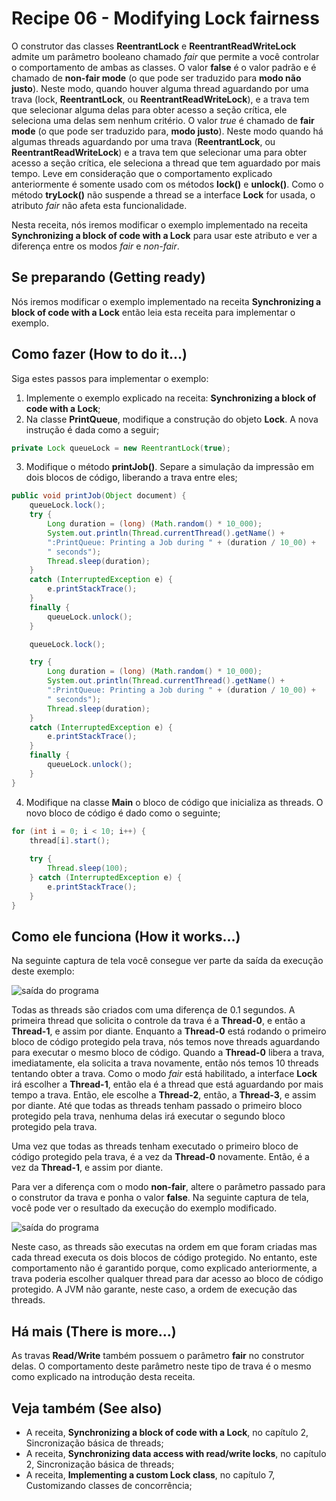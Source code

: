 # Recipe 06 - Modifying Lock fairness
O construtor das classes **ReentrantLock** e **ReentrantReadWriteLock** admite um parâmetro booleano
chamado *fair* que permite a você controlar o comportamento de ambas as classes. O valor **false** é o
valor padrão e é chamado de **non-fair mode** (o que pode ser traduzido para **modo não justo**). Neste 
modo, quando houver alguma thread aguardando por uma trava (lock, **ReentrantLock**, ou 
**ReentrantReadWriteLock**), e a trava tem que selecionar alguma delas para obter acesso a seção 
crítica, ele seleciona uma delas sem nenhum critério. O valor *true* é chamado de **fair mode** 
(o que pode ser traduzido para, **modo justo**). Neste modo quando há algumas threads aguardando por 
uma trava (**ReentrantLock**, ou **ReentrantReadWriteLock**) e a trava tem que selecionar uma para obter 
acesso a seção crítica, ele seleciona a thread que tem aguardado por mais tempo. Leve em consideração 
que o comportamento explicado anteriormente é somente usado com os métodos **lock()** e **unlock()**. 
Como o método **tryLock()** não suspende a thread se a interface **Lock** for usada, o atributo *fair* 
não afeta esta funcionalidade.

Nesta receita, nós iremos modificar o exemplo implementado na receita **Synchronizing a block of code 
with a Lock** para usar este atributo e ver a diferença entre os modos *fair* e *non-fair*.

## Se preparando (Getting ready)
Nós iremos modificar o exemplo implementado na receita **Synchronizing a block of code with a Lock** 
então leia esta receita para implementar o exemplo.

## Como fazer (How to do it...)
Siga estes passos para implementar o exemplo:
 1. Implemente o exemplo explicado na receita: **Synchronizing a block of code with a Lock**;
 2. Na classe **PrintQueue**, modifique a construção do objeto **Lock**. A nova instrução é dada como 
a seguir;
```java
private Lock queueLock = new ReentrantLock(true);
```

 3. Modifique o método **printJob()**. Separe a simulação da impressão em dois blocos de código, 
liberando a trava entre eles;
```java
public void printJob(Object document) {
    queueLock.lock();
    try {
        Long duration = (long) (Math.random() * 10_000);
        System.out.println(Thread.currentThread().getName() +
        ":PrintQueue: Printing a Job during " + (duration / 10_00) +
        " seconds");
        Thread.sleep(duration);
    }
    catch (InterruptedException e) {
        e.printStackTrace();
    }
    finally {
        queueLock.unlock();
    }

    queueLock.lock();

    try {
        Long duration = (long) (Math.random() * 10_000);
        System.out.println(Thread.currentThread().getName() +
        ":PrintQueue: Printing a Job during " + (duration / 10_00) +
        " seconds");
        Thread.sleep(duration);
    }
    catch (InterruptedException e) {
        e.printStackTrace();
    }
    finally {
        queueLock.unlock();
    }
}
```

 4. Modifique na classe **Main** o bloco de código que inicializa as threads. O novo bloco de código é
dado como o seguinte;
```java
for (int i = 0; i < 10; i++) {
    thread[i].start();
    
    try {
        Thread.sleep(100);
    } catch (InterruptedException e) {
        e.printStackTrace();
    }
}
```

## Como ele funciona (How it works...)
Na seguinte captura de tela você consegue ver parte da saída da execução deste exemplo:

![saída do programa]()

Todas as threads são criados com uma diferença de 0.1 segundos. A primeira thread que solicita o controle
da trava é a **Thread-0**, e então a **Thread-1**, e assim por diante. Enquanto a **Thread-0** está 
rodando o primeiro bloco de código protegido pela trava, nós temos nove threads aguardando para executar 
o mesmo bloco de código. Quando a **Thread-0** libera a trava, imediatamente, ela solicita a trava 
novamente, então nós temos 10 threads tentando obter a trava. Como o modo *fair* está habilitado, a 
interface **Lock** irá escolher a **Thread-1**, então ela é a thread que está aguardando por mais tempo a 
trava. Então, ele escolhe a **Thread-2**, então, a **Thread-3**, e assim por diante. Até que todas as 
threads tenham passado o primeiro bloco protegido pela trava, nenhuma delas irá executar o segundo bloco 
protegido pela trava.

Uma vez que todas as threads tenham executado o primeiro bloco de código protegido pela trava, é a vez 
da **Thread-0** novamente. Então, é a vez da **Thread-1**, e assim por diante.

Para ver a diferença com o modo **non-fair**, altere o parâmetro passado para o construtor da trava 
e ponha o valor **false**. Na seguinte captura de tela, você pode ver o resultado da execução do 
exemplo modificado.

![saída do programa]()

Neste caso, as threads são executas na ordem em que foram criadas mas cada thread executa os dois blocos 
de código protegido. No entanto, este comportamento não é garantido porque, como explicado anteriormente, 
a trava poderia escolher qualquer thread para dar acesso ao bloco de código protegido. A JVM não garante, 
neste caso, a ordem de execução das threads.

## Há mais (There is more...)
As travas **Read/Write** também possuem o parâmetro **fair** no construtor delas. O comportamento deste 
parâmetro neste tipo de trava é o mesmo como explicado na introdução desta receita.

## Veja também (See also)
 - A receita, **Synchronizing a block of code with a Lock**, no capítulo 2, Sincronização básica de
threads;
 - A receita, **Synchronizing data access with read/write locks**, no capítulo 2, Sincronização básica de
threads;
 - A receita, **Implementing a custom Lock class**, no capítulo 7, Customizando classes de concorrência;
